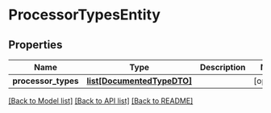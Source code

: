 # ProcessorTypesEntity

## Properties
Name | Type | Description | Notes
------------ | ------------- | ------------- | -------------
**processor_types** | [**list[DocumentedTypeDTO]**](DocumentedTypeDTO.md) |  | [optional] 

[[Back to Model list]](../nifiDocs.md#documentation-for-models) [[Back to API list]](../nifiDocs.md#documentation-for-api-endpoints) [[Back to README]](../nifiDocs.md)


